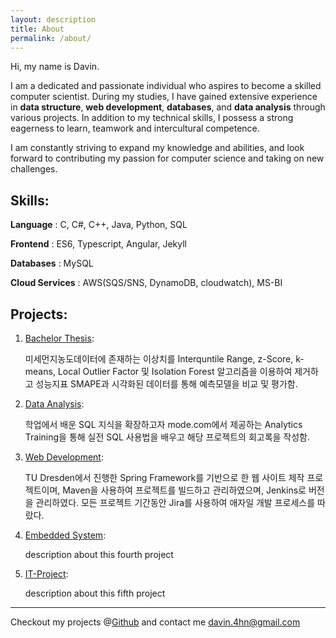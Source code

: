 ```yaml
---
layout: description
title: About
permalink: /about/
---
```


Hi, my name is Davin.

I am a dedicated and passionate individual who aspires to become a skilled computer scientist. During my studies, I have gained extensive experience in **data structure**, **web development**, **databases**, and **data analysis** through various projects. In addition to my technical skills, I possess a strong eagerness to learn, teamwork and intercultural competence.

I am constantly striving to expand my knowledge and abilities, and look forward to contributing my passion for computer science and taking on new challenges.



## Skills:

**Language** : C, C#, C++, Java, Python, SQL

**Frontend** : ES6, Typescript, Angular, Jekyll

**Databases** : MySQL

**Cloud Services** : AWS(SQS/SNS, DynamoDB, cloudwatch), MS-BI



## Projects:

1.  [Bachelor Thesis](https://github.com/ahndavin/Abschlussarbeit_Bachelor):

    미세먼지농도데이터에 존재하는 이상치를 Interquntile Range, z-Score, k-means, Local Outlier Factor 및 Isolation Forest 알고리즘을 이용하여 제거하고 성능지표 SMAPE과 시각화된 데이터를 통해 예측모델을 비교 및 평가함.

2.  [Data Analysis](./another-page.html):

    학업에서 배운 SQL 지식을 확장하고자 mode.com에서 제공하는 Analytics Training을 통해 실전 SQL 사용법을 배우고 해당 프로젝트의 회고록을 작성함.

3.  [Web Development](https://github.com/ahndavin/Web_Entwicklung_Uni):

    TU Dresden에서 진행한 Spring Framework를 기반으로 한 웹 사이트 제작 프로젝트이며, Maven을 사용하여 프로젝트를 빌드하고 관리하였으며, Jenkins로 버전을 관리하였다. 모든 프로젝트 기간동안 Jira를 사용하여 애자일 개발 프로세스를 따랐다.

4.  [Embedded System](./another-page.html):

    description about this fourth project

5.  [IT-Project](./another-page.html):

    description about this fifth project

* * *

Checkout my projects @[Github](https://github.com/ahndavin) and contact me <davin.4hn@gmail.com>
